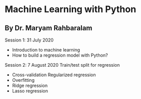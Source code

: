 # Machine Learning with Python
## By Dr. Maryam Rahbaralam
Session 1: 
31 July 2020
 - Introduction to machine learning
 - How to build a regression model with Python?

Session 2: 
7 August 2020
Train/test split for regression
- Cross-validation
Regularized regression
- Overfitting
- Ridge regression
- Lasso regression
